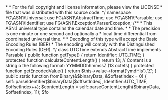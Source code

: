 <?php
/*
 * This file is part of the PHPASN1 library.
 *
 * Copyright © Friedrich Große <friedrich.grosse@gmail.com>
 *
 * For the full copyright and license information, please view the LICENSE
 * file that was distributed with this source code.
 */

namespace FG\ASN1\Universal;

use FG\ASN1\AbstractTime;
use FG\ASN1\Parsable;
use FG\ASN1\Identifier;
use FG\ASN1\Exception\ParserException;

/**
 * This ASN.1 universal type contains the calendar date and time.
 *
 * The precision is one minute or one second and optionally a
 * local time differential from coordinated universal time.
 *
 * Decoding of this type will accept the Basic Encoding Rules (BER)
 * The encoding will comply with the Distinguished Encoding Rules (DER).
 */
class UTCTime extends AbstractTime implements Parsable
{
    public function getType()
    {
        return Identifier::UTC_TIME;
    }

    protected function calculateContentLength()
    {
        return 13; // Content is a string o the following format: YYMMDDhhmmssZ (13 octets)
    }

    protected function getEncodedValue()
    {
        return $this->value->format('ymdHis').'Z';
    }

    public static function fromBinary(&$binaryData, &$offsetIndex = 0)
    {
        self::parseIdentifier($binaryData[$offsetIndex], Identifier::UTC_TIME, $offsetIndex++);
        $contentLength = self::parseContentLength($binaryData, $offsetIndex, 11);

        $fo